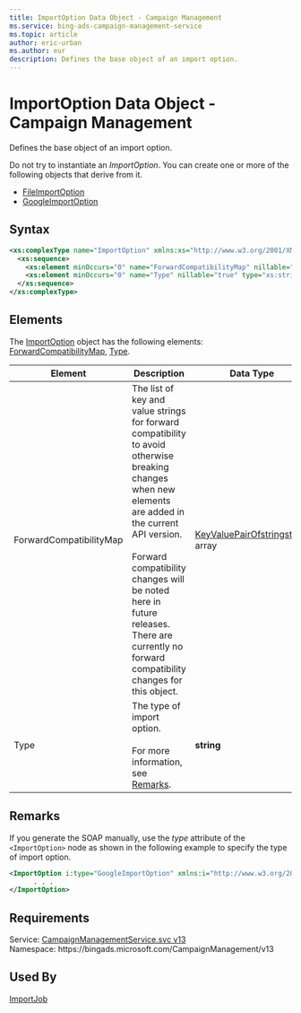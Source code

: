 ```yaml
---
title: ImportOption Data Object - Campaign Management
ms.service: bing-ads-campaign-management-service
ms.topic: article
author: eric-urban
ms.author: eur
description: Defines the base object of an import option.
---
```

# ImportOption Data Object - Campaign Management
Defines the base object of an import option.

Do not try to instantiate an *ImportOption*. You can create one or more of the following objects that derive from it. 
- [FileImportOption](fileimportoption.md)  
- [GoogleImportOption](googleimportoption.md)  

## Syntax
```xml
<xs:complexType name="ImportOption" xmlns:xs="http://www.w3.org/2001/XMLSchema">
  <xs:sequence>
    <xs:element minOccurs="0" name="ForwardCompatibilityMap" nillable="true" type="q109:ArrayOfKeyValuePairOfstringstring" xmlns:q109="http://schemas.datacontract.org/2004/07/System.Collections.Generic" />
    <xs:element minOccurs="0" name="Type" nillable="true" type="xs:string" />
  </xs:sequence>
</xs:complexType>
```

## <a name="elements"></a>Elements

The [ImportOption](importoption.md) object has the following elements: [ForwardCompatibilityMap](#forwardcompatibilitymap), [Type](#type).

|Element|Description|Data Type|
|-----------|---------------|-------------|
|<a name="forwardcompatibilitymap"></a>ForwardCompatibilityMap|The list of key and value strings for forward compatibility to avoid otherwise breaking changes when new elements are added in the current API version.<br/><br/>Forward compatibility changes will be noted here in future releases. There are currently no forward compatibility changes for this object.|[KeyValuePairOfstringstring](keyvaluepairofstringstring.md) array|
|<a name="type"></a>Type|The type of import option.<br/><br/>For more information, see [Remarks](#remarks).|**string**|

## <a name="remarks"></a>Remarks
If you generate the SOAP manually, use the *type* attribute of the `<ImportOption>` node as shown in the following example to specify the type of import option.

```xml
<ImportOption i:type="GoogleImportOption" xmlns:i="http://www.w3.org/2001/XMLSchema-instance">
      . . .
</ImportOption>
```

## Requirements
Service: [CampaignManagementService.svc v13](https://campaign.api.bingads.microsoft.com/Api/Advertiser/CampaignManagement/v13/CampaignManagementService.svc)  
Namespace: https\://bingads.microsoft.com/CampaignManagement/v13  

## Used By
[ImportJob](importjob.md)  

